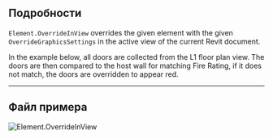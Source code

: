 ## Подробности
`Element.OverrideInView` overrides the given element with the given `OverrideGraphicsSettings` in the active view of the current Revit document.

In the example below, all doors are collected from the L1 floor plan view. The doors are then compared to the host wall for matching Fire Rating, if it does not match, the doors are overridden to appear red.
___
## Файл примера

![Element.OverrideInView](./Revit.Elements.Element.OverrideInView_img.jpg)
